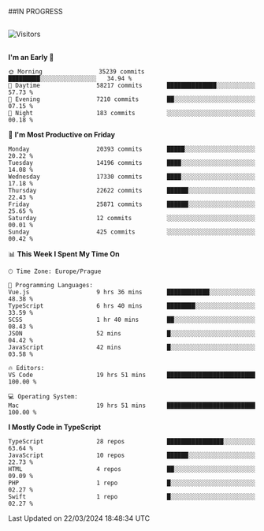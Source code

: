 ##IN PROGRESS
##
![Visitors](https://komarev.com/ghpvc/?username=petrbui&style=for-the-badge&label=Visitors+👀)



##
<!--
[![My GitHub stats](https://github-readme-stats.vercel.app/api?username=petrbui&theme=github_dark)](https://github.com/anuraghazra/github-readme-stats)

[![My wakatime stats](https://github-readme-stats.vercel.app/api/wakatime?username=petrbui&theme=github_dark)](https://github.com/anuraghazra/github-readme-stats)
-->
<!--START_SECTION:waka-->
**I'm an Early 🐤** 

```text
🌞 Morning                35239 commits       █████████░░░░░░░░░░░░░░░░   34.94 % 
🌆 Daytime                58217 commits       ██████████████░░░░░░░░░░░   57.73 % 
🌃 Evening                7210 commits        ██░░░░░░░░░░░░░░░░░░░░░░░   07.15 % 
🌙 Night                  183 commits         ░░░░░░░░░░░░░░░░░░░░░░░░░   00.18 % 
```
📅 **I'm Most Productive on Friday** 

```text
Monday                   20393 commits       █████░░░░░░░░░░░░░░░░░░░░   20.22 % 
Tuesday                  14196 commits       ████░░░░░░░░░░░░░░░░░░░░░   14.08 % 
Wednesday                17330 commits       ████░░░░░░░░░░░░░░░░░░░░░   17.18 % 
Thursday                 22622 commits       ██████░░░░░░░░░░░░░░░░░░░   22.43 % 
Friday                   25871 commits       ██████░░░░░░░░░░░░░░░░░░░   25.65 % 
Saturday                 12 commits          ░░░░░░░░░░░░░░░░░░░░░░░░░   00.01 % 
Sunday                   425 commits         ░░░░░░░░░░░░░░░░░░░░░░░░░   00.42 % 
```


📊 **This Week I Spent My Time On** 

```text
🕑︎ Time Zone: Europe/Prague

💬 Programming Languages: 
Vue.js                   9 hrs 36 mins       ████████████░░░░░░░░░░░░░   48.38 % 
TypeScript               6 hrs 40 mins       ████████░░░░░░░░░░░░░░░░░   33.59 % 
SCSS                     1 hr 40 mins        ██░░░░░░░░░░░░░░░░░░░░░░░   08.43 % 
JSON                     52 mins             █░░░░░░░░░░░░░░░░░░░░░░░░   04.42 % 
JavaScript               42 mins             █░░░░░░░░░░░░░░░░░░░░░░░░   03.58 % 

🔥 Editors: 
VS Code                  19 hrs 51 mins      █████████████████████████   100.00 % 

💻 Operating System: 
Mac                      19 hrs 51 mins      █████████████████████████   100.00 % 
```

**I Mostly Code in TypeScript** 

```text
TypeScript               28 repos            ████████████████░░░░░░░░░   63.64 % 
JavaScript               10 repos            ██████░░░░░░░░░░░░░░░░░░░   22.73 % 
HTML                     4 repos             ██░░░░░░░░░░░░░░░░░░░░░░░   09.09 % 
PHP                      1 repo              █░░░░░░░░░░░░░░░░░░░░░░░░   02.27 % 
Swift                    1 repo              █░░░░░░░░░░░░░░░░░░░░░░░░   02.27 % 
```




 Last Updated on 22/03/2024 18:48:34 UTC
<!--END_SECTION:waka-->
